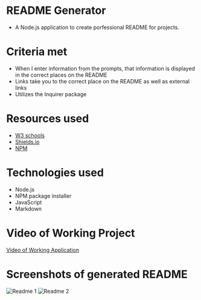 # README Generator

- A Node.js application to create porfessional README for projects.

# Criteria met

- When I enter information from the prompts, that information is displayed in the correct places on the README
- Links take you to the correct place on the README as well as external links
- Utilizes the Inquirer package

# Resources used

- [W3 schools](https://www.w3schools.com/)
- [Shields.io](https://shields.io/)
- [NPM](https://www.npmjs.com/)

# Technologies used
- Node.js
- NPM package installer
- JavaScript
- Markdown

# Video of Working Project

[Video of Working Application](https://drive.google.com/file/d/1OGxESUd-jRq7GvM56E0NGOGz3V9hV9y9/view)

# Screenshots of generated README

![Readme 1](https://i.imgur.com/fTGNVp2.png)
![Readme 2](https://i.imgur.com/Eh40YEV.png)
